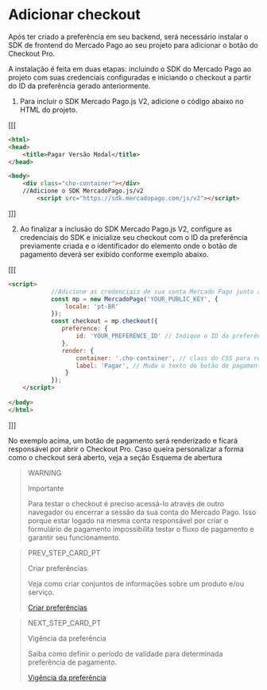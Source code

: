 # Adicionar checkout

Após ter criado a preferência em seu backend, será necessário instalar o SDK de frontend do Mercado Pago ao seu projeto para adicionar o botão do Checkout Pro.

A instalação é feita em duas etapas: incluindo o SDK do Mercado Pago ao projeto com suas credenciais configuradas e iniciando o checkout a partir do ID da preferência gerado anteriormente.

1. Para incluir o SDK Mercado Pago.js V2, adicione o código abaixo no HTML do projeto.

[[[
```html
<html>
<head>
	<title>Pagar Versão Modal</title>
</head>

<body>
	<div class="cho-container"></div>
	//Adicione o SDK MercadoPago.js/v2
		<script src="https://sdk.mercadopago.com/js/v2"></script>
```
]]]
		

2. Ao finalizar a inclusão do SDK Mercado Pago.js V2, configure as credenciais do SDK e inicialize seu checkout com o ID da preferência previamente criada e o identificador do elemento onde o botão de pagamento deverá ser exibido conforme exemplo abaixo.

[[[
```html
<script>
			//Adicione as credenciais de sua conta Mercado Pago junto ao SDK
			const mp = new MercadoPago('YOUR_PUBLIC_KEY', {
			    locale: 'pt-BR'
			});
			const checkout = mp.checkout({
			   preference: {
			       id: 'YOUR_PREFERENCE_ID' // Indique o ID da preferência
			   },
			   render: {
			       container: '.cho-container', // class do CSS para renderizar o botão de pagamento
			       label: 'Pagar', // Muda o texto do botão de pagamento (opcional)
			    }
			});
	</script>	 	 
	
</body>
</html>
```
]]]

No exemplo acima, um botão de pagamento será renderizado e ficará responsável por abrir o Checkout Pro. Caso queira personalizar a forma como o checkout será aberto, veja a seção Esquema de abertura

> WARNING
>
> Importante
>
> Para testar o checkout é preciso acessá-lo através de outro navegador ou encerrar a sessão da sua conta do Mercado Pago. Isso porque estar logado na mesma conta responsável por criar o formulário de pagamento impossibilita testar o fluxo de pagamento e garantir seu funcionamento.

> PREV_STEP_CARD_PT
>
> Criar preferências
>
> Veja como criar conjuntos de informações sobre um produto e/ou serviço.
>
> [Criar preferências](/developers/pt/docs/checkout-pro/requirements)

> NEXT_STEP_CARD_PT
>
> Vigência da preferência 
>
> Saiba como definir o período de validade para determinada preferência de pagamento.
>
> [Vigência da preferência](/developers/pt/docs/checkout-pro/checkout-customization/preferences/term-of-preference)